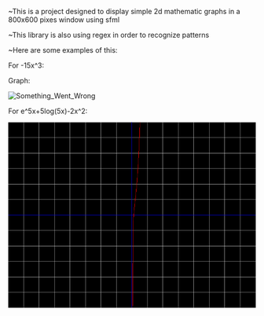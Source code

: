 ~This is a project designed to display simple 2d mathematic graphs in  a 800x600 pixes window  using sfml 

~This library is also using regex in order to recognize patterns 

~Here are some examples of this:

For -15x^3: 

Graph:

![Something_Went_Wrong](Examples/output.bmp.url)


For e^5x+5log(5x)-2x^2:

![Something_Went_Wrong](output.bmp)

